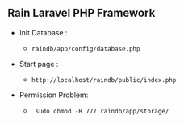 ## Rain Laravel PHP Framework


- Init Database :
  - <code>raindb/app/config/database.php</code>


- Start page :
  - <code>http://localhost/raindb/public/index.php</code>

- Permission Problem:
  - <code> sudo chmod -R 777 raindb/app/storage/</code>
